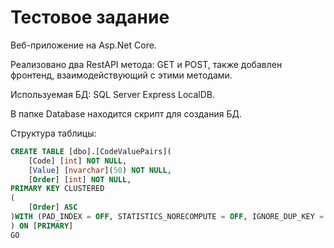 # Тестовое задание

Веб-приложение на Asp.Net Core.

Реализовано два RestAPI метода: GET и POST, также добавлен фронтенд, взаимодействующий с этими методами.

Используемая БД: SQL Server Express LocalDB.

В папке Database находится скрипт для создания БД.

Структура таблицы:

```SQL
CREATE TABLE [dbo].[CodeValuePairs](
	[Code] [int] NOT NULL,
	[Value] [nvarchar](50) NOT NULL,
	[Order] [int] NOT NULL,
PRIMARY KEY CLUSTERED 
(
	[Order] ASC
)WITH (PAD_INDEX = OFF, STATISTICS_NORECOMPUTE = OFF, IGNORE_DUP_KEY = OFF, ALLOW_ROW_LOCKS = ON, ALLOW_PAGE_LOCKS = ON, OPTIMIZE_FOR_SEQUENTIAL_KEY = OFF) ON [PRIMARY]
) ON [PRIMARY]
GO
```

